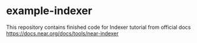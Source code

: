 # example-indexer

This repository contains finished code for Indexer tutorial from official docs https://docs.near.org/docs/tools/near-indexer
